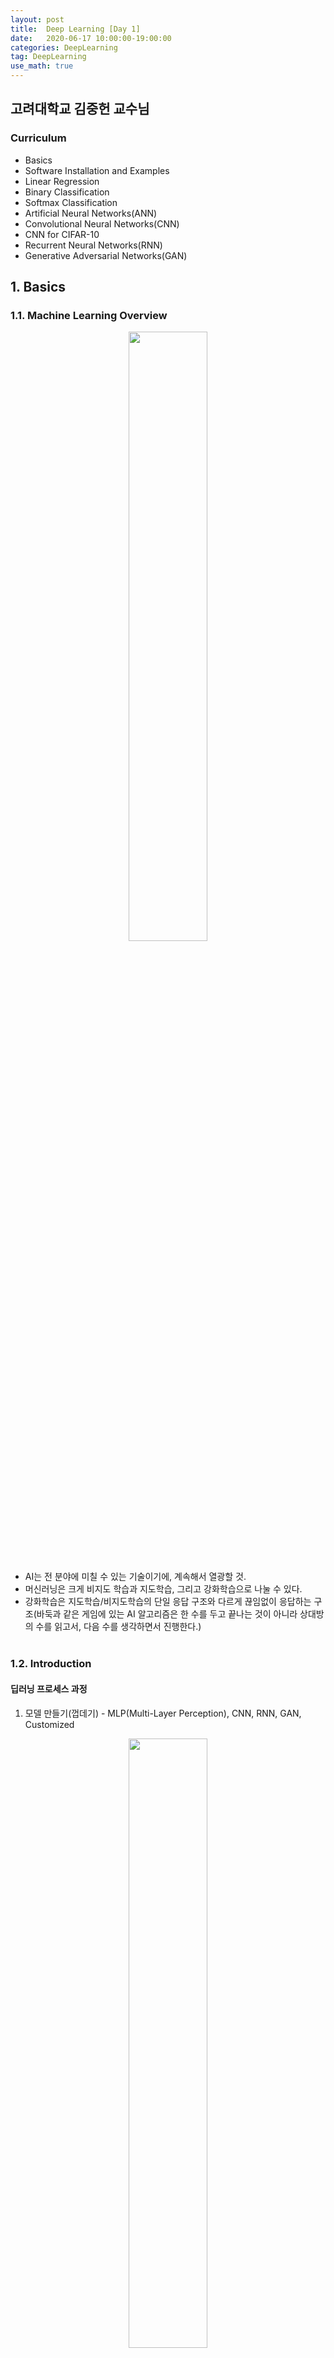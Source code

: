 ```yaml
---
layout: post
title:  Deep Learning [Day 1]
date:   2020-06-17 10:00:00-19:00:00
categories: DeepLearning
tag: DeepLearning
use_math: true
---
```


## 고려대학교 김중헌 교수님
### Curriculum
- Basics
- Software Installation and Examples
- Linear Regression
- Binary Classification
- Softmax Classification
- Artificial Neural Networks(ANN)
- Convolutional Neural Networks(CNN)
- CNN for CIFAR-10
- Recurrent Neural Networks(RNN)
- Generative Adversarial Networks(GAN)

## 1. Basics
### 1.1. Machine Learning Overview
<center><img src="/assets/images/deeplearning/1.PNG" width="50%"></center><br>

- AI는 전 분야에 미칠 수 있는 기술이기에, 계속해서 열광할 것.
- 머신러닝은 크게 비지도 학습과 지도학습, 그리고 강화학습으로 나눌 수 있다.
- 강화학습은 지도학습/비지도학습의 단일 응답 구조와 다르게 끊임없이 응답하는 구조(바둑과 같은 게임에 있는 AI 알고리즘은 한 수를 두고 끝나는 것이 아니라 상대방의 수를 읽고서, 다음 수를 생각하면서 진행한다.)
<br><br>

### 1.2. Introduction
#### 딥러닝 프로세스 과정

1) 모델 만들기(껍데기) - MLP(Multi-Layer Perception), CNN, RNN, GAN, Customized

<center><img src="/assets/images/deeplearning/2.PNG" width="50%"></center><br>

 > input(5개의 유닛) -> 4개의 히든레이어 + 7개의 유닛 -> output(4개의 유닛)

2) 훈련하기 - 입력된 데이터를 레이블링할 수 있도록

<center><img src="/assets/images/deeplearning/3.PNG" width="50%"></center><br>

3) 테스팅/추론 - 현실의 row 데이터를 테스팅하여 결과물이 유의미하도록

<center><img src="/assets/images/deeplearning/4.PNG" width="50%"></center><br>

※ 딥러닝 과정에서 발생되는 문제

  **Overfitting**
  - 2단계에서 발생되는 문제로, 데이터가 충분하지 않은 경우 발생한다.  
  - 훈련 결과는 엄청 높게 나왔는데, 테스트 결과는 엄청 낮은 것을 과적합 문제라 한다.  
  - 예를 들어, 침대를 팔고 싶어서 데이터를 수집하고자 하는데, 나의 잠자리 유형에만 특화된 침대만을 학습시키면 훈련은 잘 나올지 몰라도, 다른 사람들의 잠자리 유형에 맞지 않는 침대가 나올 수 있다.
  - 더 많은 훈련 데이터가 필요하다!

#### 딥러닝에서 두 가지 주요 모델(CNN, RNN)

  **CNN(Convolutional Neural Network)**
  
<center><img src="/assets/images/deeplearning/5.jpeg" width="50%"></center><br>
  
  - 기존의 딥러닝은 1차원 구조만 입력이 가능하지만 많은 응용 분야에서 입력은 다차원이 필요했다. CNN은 2차원 구조(이미지), 3차원 구조(영상)을 훈련시킬 수 있다.
  - 주로 시각 정보 학습에 사용한다.

  **RNN(Recurrent Neural Network)**
  
<center><img src="/assets/images/deeplearning/6.PNG" width="50%"></center><br>
  
  - 기존의 신경망 아키텍처에는 시간의 개념을 사용할 방법이 없었다. 이러한 시계열 데이터를 학습시킬 수 있는 모델이 주로 LSTM 및 GRU이다.
  - 주로 시계열 정보 학습에 사용한다.
<br><br>

## 2. Linear Regression
### 2.1. Linear Regression Theory

- regression은 예측하는 것을 목표로 한다.
- linear model은 흔히 직선 방정식을 생각하면 된다. 이 linear model은 통계학에서는 가설(hypothesis)이라고 부른다.  

<center><img src="/assets/images/deeplearning/7.PNG" width="50%"></center><br>

- 위의 사진과 같이 3개의 직선 중 어느 직선이 가장 좋아보일까? 아마도, 예측 측면이나 분류 측면 모두 가운데 파란색 선이 가장 좋아보인다고 할 수 있을 것이다.
- 따라서 우리는 파란색 선과 같이 점과 직선 사이의 거리가 최소한이 되는 새로운 직선을 계속해서 만들어내야 한다.

<center><img src="/assets/images/deeplearning/8.PNG" width="50%"></center><br>

- 위의 사진과 같이 점과 직선 사이의 거리는 오차(cost, 비용)라고 할 수 있으며, 비용 또는 손실함수로 만들 수 있다.

<center><img src="/assets/images/deeplearning/9.PNG" width="50%"></center><br>

- 이러한 비용함수는 실제값과 예측값의 차이를 제곱(음수가 될 수 있기 때문에, 어차피 우리는 그 차이만을 보는 것이기 때문에 제곱을 해도 상관없다.)하여 평균을 내주면 만들 수 있다.
- 따라서 비용함수는 2차 방정식 형태의 곡선이 만들어진다.

<center><img src="/assets/images/deeplearning/10.PNG" width="50%"></center><br>

- 고등수학을 배웠다면 쉽게 이해할 수 있겠지만, 2차 방정식을 미분하게 되면 1차 방정식의 직선이 된다. 이 직선은 gradient(기울기)라고 하며, 오차값이 된다. 따라서 우리는 오차를 최대한 줄이기 위해서 기울기가 0이 되도록 만들어야 하는데, 위의 사진과 같이 점점 기울기의 크기가 작아지도록 만드는 것을 **Gradient Descent Method(경사하강법)** 라고 한다.
 
- 경사하강법 과정 중에서 기울기가 작아지도록 만들 때, 필요한 것이 learning rate이다. 한 번 학습할 때 얼마만큼 학습해야 하는지의 학습 양을 의미하며, learning rate를 적절하게 조정해줘야 모델의 학습이 잘 될 수 있다.
- learning rate가 크다는 것은 경사하강을 할 때 step이 크다는 것이다. step이 크면 왔다갔다 하거나, 위로 튕겨 올라가버릴 수 있다. 이는 학습이 이루어지지 않으며, 쓰레기값이 나올 수 있다. 또한, 이러한 현상을 overshooting이라고 한다.
- learning rate가 작다는 것은 경사하강을 할 때 step이 작다는 것이다. step이 작으면 너무 천천히 내려가기 때문에 시간이 다해 최저점이 아님에도 불구하고 멈추어 버린다.
- 이러한 현상들을 피하기 위해서는 cost함수를 출력해보고 작은값으로 변화하고 있다면 learning rate를 증가시켜보면서 관측해야 한다.

  **Multi-Variable Linear Regression**

<center><img src="/assets/images/deeplearning/11.PNG" width="50%"></center><br>

  - 다중 변수로 linear model을 만들기 위한 방정식과 비용함수를 만들 수 있는데, 방정식에서 더욱 깔끔하게 나타낼 수 있도록 선형대수인 행렬을 사용한다.
<br><br>

### 2.2. Linear Regression Implementation

## *Tensorflow*  
(1, 1)일 때는 10, (2, 2)일 때는 20, (3, 3)일 때는 30, (4, 4)일 때는?
```python
import tensorflow as tf

x_data = [[1, 1], [2, 2], [3, 3]]
y_data = [[10], [20], [30]]

# placeholder: 공간확보(예약)
X = tf.placeholder(tf.float32, shape=[None, 2])
Y = tf.placeholder(tf.float32, shape=[None, 1])

# y = Wx + b
W = tf.Variable(tf.random_normal([2, 1])) # 가중치. Variable: 변수 생성, random_normal: [2, 1] 모양의 정규분포를 가지는 난수 생성
b = tf.Variable(tf.random_normal([1])) # 기준

model = tf.matmul(X, W) + b # Wx + b라는 행렬식
cost = tf.reduce_mean(tf.square(model - Y)) # 오차(최소제곱법)
train = tf.train.GradientDescentOptimizer(0.01).minimize(cost) # 비용함수를 줄이기 위한 경사하강법

# tensorflow는 session을 항상 만들어줘야 한다.
with tf.Session() as sess:
  sess.run(tf.global_variables_initializer())

  # Training
  for step in range(2001):
    c, W_, b_, _ = sess.run([cost, W, b, train], feed_dict={X: x_data, Y: y_data}) # train 결과값은 빈 값이므로, _ 형태로 변수를 만들어준다.
    print(step, c, W_, b_)

  # Testing
  # (4, 4)일 때를 알고 싶으니까
  print(sess.run(model, feed_dict={X: [[4, 4]]}))
```
<center><img src="/assets/images/deeplearning/linear/1.PNG" width="50%"></center><br>

## *Keras*
1일 때는 1, 2일 때는 2, 3일 때는 3, 4일 때는?
```python
import numpy as np
import matplotlib.pyplot as plt
from keras.models import Sequential
from keras.layers import Dense

x_data = np.array([[1], [2], [3]])
y_data = np.array([[1], [2], [3]])

# Model, Cost, Train
model = Sequential()
# 첫 번째 인자: 레이어 수(여기서는 output layer 1개)
# input_dim: 입력되는 차원 수. [[1]] -> 1차원, [[1, 2]] -> 2차원
# activation: 활성함수
# 1) linear: 디폴트값, 입력 뉴런과 가중치로 계산된 결과값이 그대로 출력됨
# 2) relu: 이미지에서 주로 사용
# 3) sigmoid: binary classification에서 주로 사용
# 4) softmax: softmax classification에서 주로 사용
model.add(Dense(1, input_dim=1, activation=None))
model.compile(loss='mse', optimizer='adam')
model.fit(x_data, y_data, epochs=1000, verbose=1)
model.summary()

print(model.get_weights())
print(model.predict(np.array([[4]])))

plt.scatter(x_data, y_data)
plt.plot(x_data, y_data)
plt.grid(True)
plt.show()
```
<center><img src="/assets/images/deeplearning/linear/2.PNG" width="50%"></center><br>
<br><br>

## 3. Binary Classification
### 3.1. Binary Classification Theory

- classification은 분류하는 것을 목표로 한다.
- Binary classification은 0 또는 1로만 나누어지는 것으로, 스팸 메일인지(1) 아닌지(0)와 같은 예시를 들 수 있다.
- Binary classification은 기본적으로 Linear regression의 H(x) = Wx + b와 같은 1차 방정식을 따르면서, 0과 1의 분류를 하는 기준이 있다. 이러한 기준을 bias라고 하며, 이는 문제에 따라 바뀌기 때문에 Logistic/sigmoid function을 사용한다.

<center><img src="/assets/images/deeplearning/12.PNG" width="50%"></center><br>

- 그렇다면, 왜 시그모이드 함수를 사용하는지를 알아보자. 0 또는 1과 같이 데이터를 분류하기 위해선 단순 직선의 방정식은 사용하기가 어렵다. 왜냐하면, 현재 데이터의 분포에 따라 직선으로 나누었다고 하더라도, 새로운 데이터의 값이 어디에 위치하는지에 따라 또 다시 새로운 모델이 필요하기 때문이다. 따라서 계속해서 모델의 변화를 만들어주는 것이 아닌, 시그모이드 함수를 만들어서 0과 1로 분류하게 한다.

- 변수가 1개인 선형 방정식은 목표가 실수값 예측이기 때문에 선형함수 y = Wx + b를 이용하여 예측한다(예측 변수의 수가 하나인 경우). 하지만 binary classification에서는 목표값이 0 또는 1이기 때문에 y = Wx + b를 이용해서 분류하는 것은 의미가 없다고 앞서 언급했다. 그래서 확률(Probability)을 이용하는데 다음과 같이 정의 된다. 

<center><img src="/assets/images/deeplearning/13.PNG" width="50%"></center><br>

- 확률 p의 범위가 (0, 1)이라면, Odds(p)의 범위는 (0, $$\infty$$)가 된다. 이를 로그함수를 취하면 범위가 ($$-\infty$$, $$\infty$$)가 된다. 즉, 범위가 실수 전체가 되어 분석을 하는 것이 의미가 있다.

<center><img src="/assets/images/deeplearning/14.PNG" width="50%"></center><br>

- 다시 위의 식을 p로 정리하면 다음과 같은 함수를 얻을 수 있고, 이 함수을 시그모이드라 한다.

<center><img src="/assets/images/deeplearning/15.PNG" width="50%"></center><br>

- 따라서 binaray classification의 logistic model은 다음과 같다.

<center><img src="/assets/images/deeplearning/16.PNG" width="50%"></center><br>

- 기존의 linear regression model에서 새로운 모델로 바뀌었으니, 당연히 그에 따른 비용함수도 새롭게 맞춰줘야 한다. 시그모이드 함수는 linear 모델과 다르게 비용함수를 구하기 위해 제곱해서 평균을 해도 분모가 더욱 커지게 되어 곡선이 나올수가 없다. 따라서 다음과 같은 비용함수를 만들어준다.

<center><img src="/assets/images/deeplearning/17.PNG" width="50%"></center><br>

- H(x)는 일차 방정식이고 y는 목표값으로, y와 H(x)의 값에 따라 비용이 달라진다. 아래의 그림과 같이 y와 H(x)의 값이 같을 경우에(실제값과 예측값이 정확할 때)만 cost가 0이 되고, 다를 경우에는 무한대 값이 나온다.

<center><img src="/assets/images/deeplearning/18.PNG" width="50%"></center><br>

<center><img src="/assets/images/deeplearning/19.PNG" width="50%"></center><br>

- 이와 같은 로그 기반으로 이루어진 함수를 엔트로피 함수라고 한다. 추가적으로 설명하자면, 엔트로피는 불확실성을 나타내며, 어떤 데이터가 나올지 예측하기가 어렵다는 것이다. 즉, 엔트로피가 높다는 것은 정보가 너무 많아서 계산해야 할 확률이 더 많아지기 때문에 예측이 더욱 어려워진다는 것이다.

- 예시로, 동전 던지기와 주사위 던지기가 있다고 하자. 동전 던지기에서 앞/뒷면이 나올 확률은 각각 1/2이지만, 주사위 던지기에서는 각각의 숫자가 나올 확률이 1/6이다(이론적인 확률). 이를 위와 같이 로그함수를 만들어주면, 동전의 엔트로피 값은 약 0.693, 주사위의 엔트로피 값은 약 1.79로 주사위의 엔트로피 값이 더 높다.

- 이러한 엔트로피 함수를 적용한 비용함수를 좀 더 간결하게 한 줄로 표현하기 위해서 다음과 같이 쓸 수 있다.

<center><img src="/assets/images/deeplearning/20.PNG" width="50%"></center><br>
<br><br>

### 3.2. Binary Classification Implementation

## *Tensorflow*
(1, 2), (2, 3), (3, 1)은 0, (4, 3), (5, 3), (6, 2)는 1로 나뉘었을 때, 모델의 정확도는?
```python
import numpy as np
import tensorflow as tf

x_data = np.array([[1, 2], [2, 3], [3, 1], [4, 3], [5, 3], [6, 2]])
y_data = np.array([[0], [0], [0], [1], [1], [1]])

X = tf.placeholder(tf.float32, shape=[None, 2])
Y = tf.placeholder(tf.float32, shape=[None, 1])

W = tf.Variable(tf.random_normal([2, 1]))
b = tf.Variable(tf.random_normal([1]))

# Model, Cost, Train
model = tf.sigmoid(tf.add(tf.matmul(X, W), b))
cost = tf.reduce_mean((-1) * Y * tf.log(model) + (-1) * (1-Y) * tf.log(1-model))
train = tf.train.GradientDescentOptimizer(0.01).minimize(cost)

prediction = tf.cast(model > 0.5, dtype=tf.float32) # model의 값이 0.5보다 크면 참값이 되어 1을, 작으면 거짓값이 되어 0을 반환
accuracy = tf.reduce_mean(tf.cast(tf.equal(prediction, Y), dtype=tf.float32))

with tf.Session() as sess:
  sess.run(tf.global_variables_initializer())

  # Training
  for step in range(10001):
    cost_val, train_val = sess.run([cost, train], feed_dict={X: x_data, Y: y_data})
    print(step, cost_val)

  # Testing
  h, c, a = sess.run([model, prediction, accuracy], feed_dict={X: x_data, Y: y_data})
  print("\nModel: ", h, "\nCorrect: ", c, "\nAccuracy: ", a)
```
<center><img src="/assets/images/deeplearning/binary/1.PNG" width="50%"></center><br>

당뇨병 환자들의 csv 파일을 읽고 분류해보자.
```python
import numpy as np
import tensorflow as tf

xy = np.loadtxt('data-diabetes.csv', delimiter=',', dtype=np.float32)
x_data = xy[:, 0:-1] # 마지막 열 제외하고 나머지 열의 모든 행 가져오기
y_data = xy[:, [-1]] # 마지막 열의 모든 행 가져오기

X = tf.placeholder(dtype=tf.float32, shape=[None, x_data.shape[1]])
Y = tf.placeholder(dtype=tf.float32, shape=[None, 1])

W = tf.Variable(tf.random_normal([x_data.shape[1], 1]))
b = tf.Variable(tf.random_normal([1]))

# Model, Cost, Train
model = tf.sigmoid(tf.add(tf.matmul(X, W), b))
cost = tf.reduce_mean((-1) * Y * tf.log(model) + (-1) * (1-Y) * tf.log(1-model))
train = tf.train.GradientDescentOptimizer(0.01).minimize(cost)

prediction = tf.cast(model > 0.5, dtype=tf.float32)
accuracy = tf.reduce_mean(tf.cast(tf.equal(prediction, Y), dtype=tf.float32))

with tf.Session() as sess:
  sess.run(tf.global_variables_initializer())

  # Training
  for step in range(100001):
    c, _ = sess.run([cost, train], feed_dict={X: x_data, Y: y_data})
    print(step, c)

  # Testing
  h, c, a = sess.run([model, prediction, accuracy], feed_dict={X: x_data, Y: y_data})
  print("\nHypothesis: ", h, "\nCorrect (Y): ", c, "\nAccuracy: ", a)
```
<center><img src="/assets/images/deeplearning/binary/2.PNG" width="50%"></center><br>

## *Keras*
(1, 2), (2, 3), (3, 1)은 0, (4, 3), (5, 3), (6, 2)는 1로 나뉘었을 때, 모델의 정확도는?
```python
import numpy as np
from keras.models import Sequential
from keras.layers import Dense

x_data = np.array([[1, 2], [2, 3], [3, 1], [4, 3], [5, 3], [6, 2]])
y_data = np.array([[0], [0], [0], [1], [1], [1]])

# Model, Cost, Train
model = Sequential()
model.add(Dense(1, activation='sigmoid'))
model.compile(loss='binary_crossentropy', optimizer='sgd', metrics=['accuracy'])
model.fit(x_data, y_data, epochs=10000, verbose=1)
model.summary()

print(model.get_weights())
print(model.predict(x_data))
```
<center><img src="/assets/images/deeplearning/binary/3.PNG" width="50%"></center><br>

x_data의 분류를 해봤을 때, 앞에 3개는 0.5보다 작고, 뒤에 3개는 0.5보다 큰 것을 확인할 수 있다.
<br>

---

당뇨병 환자들의 csv 파일을 읽고 분류해보자.
```python
import numpy as np
from keras.models import Sequential
from keras.layers import Dense

xy = np.loadtxt('data-diabetes.csv', delimiter=',', dtype=np.float32)
x_data = xy[:, 0:-1]
y_data = xy[:, [-1]]

# Model, Cost, Train
model = Sequential()
model.add(Dense(1, activation='sigmoid'))
model.compile(loss='binary_crossentropy', optimizer='sgd', metrics=['accuracy'])
model.fit(x_data, y_data, epochs=1000, verbose=1)
model.summary()

print(model.get_weights())
print(model.predict(x_data))
```
<center><img src="/assets/images/deeplearning/binary/4.PNG" width="50%"></center><br>
<br><br>

## 4. Softmax Classification
### 4.1. Softmax Classification Theory

- binary classification이 0과 1로만 분류를 했다면, softmax classification은 0, 1, 2, 3 등과 같이 다중값을 분류한다(Multinomial Classification이라고도 한다). 

<center><img src="/assets/images/deeplearning/21.PNG" width="50%"></center><br>

- 그렇다면 어떤 기준으로 다중 분류를 할 수 있을까? 답은 binary classification을 베이스로 하되, 질문을 여러 번하면 된다. 즉, 아래의 그림에서는 다음과 같이 여러 번 질문을 하며 모델이 학습할 수 있도록 한다.

> A인가 아닌가  
> B인가 아닌가  
> C인가 아닌가  

- 따라서 binary classification과 같이 H(x)를 만들기 위해선, 질문을 3번하게 되면 식이 3개가 나와야 하기 때문에 번거롭다. 이를 하나의 식으로 표현해주기 위해서 선형대수의 행렬을 사용한다.

<center><img src="/assets/images/deeplearning/22.PNG" width="50%"></center><br>

- 비용함수의 경우도 각 질문마다의 확률이 나오기 때문에, 이를 One-Hot Encoding 형태로 바꿔준다. 즉, $$A=0.7, B=0.56, C=0.09$$면, 시그모이드 값이 높은 것으로 결정하여, $$A=1, B=0, C=0$$으로 바꿔준다. 이러한 과정이 바로 Softmax 함수라고 한다.

- 다시 정리하자면, binary classification에서 사용한 시그모이드 함수는 입력된 데이터에 대해서 0과 1사이의 값을 출력하여, 해당 값이 둘 중 하나에 속할 확률로 해석할 수 있도록 만들어준다. 예를 들어 0이 정상 메일, 1이 스팸 메일이라고 정의해놓는다면 시그모이드 함수의 0과 1사이의 출력값을 스팸 메일일 확률로 해석할 수 있다. 확률값이 0.5(기준)를 넘으면 1에 더 가까우므로 스팸 메일로 판단하고, 그 반대면 정상 메일로 판단한다.

- 이번에는 softmax classification과 같이 2개 이상의 답을 고른다. 앞에서 나온 시그모이드 함수를 사용한다면, 첫 번째가 정답일 확률은 0.7, 두 번째가 정답일 확률은 0.6, 세 번째가 정답일 확률은 0.4 등과 같은 출력을 얻게된다. 그런데 이 전체 확률의 합계가 1이 되도록 하여 전체 정답지에 걸친 확률로 바꿀 순 없을까? 만약 하나의 샘플 데이터에 대한 예측값으로 모든 가능한 정답지에 대한 정답일 확률의 합이 1이 되도록 구할 수 있다면 3가지 선택지 중 가장 높은 확률을 고르면 될 것이다. 이러한 것이 가능하도록 하는 함수가 Softmax 함수이다.

- Softmax Classification에서 주로 사용하는 비용함수는 Cross-Entropy 함수이다.

<center><img src="/assets/images/deeplearning/26.PNG" width="50%"></center><br>

- 위의 그림에서 y는 실제값을 나타내며, k는 클래스의 개수로 정의한다. $$y_j$$는 실제값 One-Hot vector의 j번째 인덱스를 의미하며, $$p_j$$는 샘플 데이터가 j번째 클래스일 확률을 나타낸다. 표기에 따라서 $$\widehat y_j$$로 표현하기도 한다.

<center><img src="/assets/images/deeplearning/26.PNG" width="50%"></center><br>

- c를 실제값 One-Hot vector에서 1을 가진 원소의 인덱스라고 한다면, $$p_c = 1$$은 $$\widehat y$$이 y를 정확하게 예측한 경우가 된다. 이를 식에 대입해보면 $$−1log(1) = 0$$이 되기 때문에, 결과적으로 $$\widehat y$$가 y를 정확하게 예측한 경우의 크로스 엔트로피 함수의 값은 0이 되며, 최소화하는 방향으로 학습해야 한다.

- 이제 이를 n개의 전체 데이터에 대한 평균을 구한다고 하면, 최종 비용 함수는 다음과 같다.

<center><img src="/assets/images/deeplearning/27.PNG" width="50%"></center><br>

- 위의 함수를 좀 더 직관적으로 살펴보면, S를 추정치(예측값)로 하고, L을 실제값으로 하여 다음과 같이 볼 수 있다.

<center><img src="/assets/images/deeplearning/23.PNG" width="50%"></center><br>

<center><img src="/assets/images/deeplearning/24.PNG" width="50%"></center><br>

<center><img src="/assets/images/deeplearning/25.PNG" width="50%"></center><br>

- 크로스엔트로피 함수는 실제값과 예측값이 맞는 경우에는 0으로 수렴하고, 값이 틀릴경우에는 값이 커지기 때문에($$\infty$$), 실제 값과 예측 값의 차이를 줄이기 위한 엔트로피라고 할 수 있다.<br><br>

- 결국, 위에서 보았던 binary classification에서 사용된 엔트로피 함수 역시 크로스엔트로피 함수라고 할 수도 있으며, 본질적으로 softmax classification의 크로스엔트로피 함수와 동일한 수식이다.

  **증명**
  - binary classification에서 사용된 크로스엔트로피 함수식은 다음과 같다.

<center><img src="/assets/images/deeplearning/28.PNG" width="50%"></center><br>

  - 위의 식에서 $$y 를 y_1,  y-1 를 y_2$$로 치환하고, $$H(x)를  p_1,  1-H(X)를 p_2$$로 치환하면 다음과 같다.
  
<center><img src="/assets/images/deeplearning/29.PNG" width="30%"></center><br>

  - 위 식은 다시 다음과 같이 만들 수 있으며, 이는 softmax 함수에서 $$k=2$$를 넣은 동일한 함수이다.

<center><img src="/assets/images/deeplearning/30.PNG" width="20%"></center><br>

<br><br>

### 4.2. Softmax Classification Implementation

## *Tensorflow*
입력되는 벡터값에 대해서 [0, 0, 1], [0, 1, 0], [1, 0, 0]의 3가지로 분류하기.
```python
import tensorflow as tf

x_data = [[1, 2, 1, 1], [2, 1, 3, 2], [3, 1, 3, 4], [4, 1, 5, 5], [1, 7, 5, 5], [1, 2, 5, 6], [1, 6, 6, 6], [1, 7, 7, 7]]
y_data = [[0, 0, 1], [0, 0, 1], [0, 0, 1], [0, 1, 0], [0, 1, 0], [0, 1, 0], [1, 0, 0], [1, 0, 0]]

X = tf.placeholder(tf.float32, shape=[None, 4]) # shape의 행이 None인 이유는 train 데이터와 test 데이터의 행의 개수가 다르기 때문에. 열은 같으므로 4로 고정
Y = tf.placeholder(tf.float32, shape=[None, 3])

# W: 4x3, b: 3 -> 총 15개의 변수를 학습
W = tf.Variable(tf.random_normal([4, 3]))
b = tf.Variable(tf.random_normal([3]))

# model을 softmax하기 전으로 나눈 이유는 cost 함수를 구하는 함수에서 이미 softmax가 포함되어 있기 때문에
model_LC = tf.add(tf.matmul(X, W), b)
model = tf.nn.softmax(model_LC)
cost = tf.reduce_mean(tf.nn.softmax_cross_entropy_with_logits_v2(logits=model_LC, labels=Y))
train = tf.train.GradientDescentOptimizer(0.1).minimize(cost)

with tf.Session() as sess:
  sess.run(tf.global_variables_initializer())

  # Training
  for step in range(2001):
    c, _ = sess.run([cost, train], feed_dict={X: x_data, Y: y_data})
    print(sess, c)

  # Testing
  test1 = sess.run(model, feed_dict={X: [[1, 11, 7, 9]]})
  print(test1, sess.run(tf.argmax(test1, 1))) # test1 모델의 열을 기준으로 가장 큰 값의 좌표값(2차원 배열이기 때문에 1을 사용할 수 있음)
```
<center><img src="/assets/images/deeplearning/softmax/1.PNG" width="100%"></center><br>

## *Keras*

    * Keras Tip
    1. Linear Regression - loss: mse
    2. Binary Classification - activation: sigmoid, loss: binary_crossentropy
    3. Softmax Classification - activation: softmax, loss: categorical_crossentropy

```python
import numpy as np
from keras.models import Sequential
from keras.layers import Dense

x_data = np.array([[1, 2, 1, 1], [2, 1, 3, 2], [3, 1, 3, 4], [4, 1, 5, 5], [1, 7, 5, 5], [1, 2, 5, 6], [1, 6, 6, 6], [1, 7, 7, 7]])
y_data = np.array([[0, 0, 1], [0, 0, 1], [0, 0, 1], [0, 1, 0], [0, 1, 0], [0, 1, 0], [1, 0, 0], [1, 0, 0]])

# Model, Cost, Train
model = Sequential()
model.add(Dense(3, activation='softmax')) # 3개의 유닛([0, 0, 1], [0, 1, 0], [1, 0, 0])을 가진 출력층
model.compile(loss='categorical_crossentropy', optimizer='sgd', metrics=['accuracy'])
model.fit(x_data, y_data, epochs=10000, verbose=1)
model.summary()

y_predict = model.predict(np.array([[1, 11, 7, 9]]))
print(y_predict)
print("argmax: ", np.argmax(y_predict))
```
<center><img src="/assets/images/deeplearning/softmax/2.PNG" width="50%"></center><br>
<br><br>

**※ 정리**

## linear regression
일차식(Wx + b)이 기본 모델이며, 입력값에 대한 추정치에 따른 오차를 구하기 위해 최소자승법(제곱하여 평균)을 이용하고, 구해진 오차를 경사하강법을 통해 줄여나간다.

## binary classification
일차식(Wx + b)에서 단순히 직선그래프가 아니라, 기준이 바뀔 수 있다는 점을 감안하여, 시그모이드 함수로 모델을 만든다. 오차를 구하기 위해 엔트로피 함수를 만들고, 구해진 오차를 경사하강법을 통해 줄여나간다.

## softmax classification
binary classification과 다르게 2개 이상의 값을 분류해야 한다. 소프트맥스 함수로 모델을 만들고, 오차를 구하기 위해 크로스 엔트로피 함수를 만들고, 구해진 오차를 경사하강법을 통해 줄여나간다.
<br><br><br>

